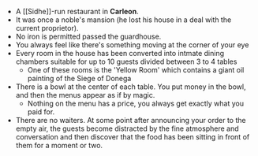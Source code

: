 - A [[Sidhe]]-run restaurant in **Carleon**.
- It was once a noble's mansion (he lost his house in a deal with the current proprietor).
- No iron is permitted passed the guardhouse.
- You always feel like there's something moving at the corner of your eye
- Every room in the house has been converted into intmate dining chambers suitable for up to 10 guests divided between 3 to 4 tables
	- One of these rooms is the 'Yellow Room' which contains a giant oil painting of the Siege of Donega
- There is a bowl at the center of each table.  You put money in the bowl, and then the menus appear as if by magic.
	- Nothing on the menu has a price, you always get exactly what you paid for.
- There are no waiters.  At some point after announcing your order to the empty air, the guests become distracted by the fine atmosphere and conversation and then discover that the food has been sitting in front of them for a moment or two.